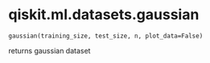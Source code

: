<span id="qiskit-ml-datasets-gaussian" />

# qiskit.ml.datasets.gaussian

`gaussian(training_size, test_size, n, plot_data=False)`

returns gaussian dataset

